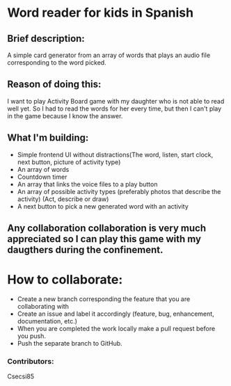 # Word reader for kids in Spanish

## Brief description:

A simple card generator from an array of words that plays an audio file corresponding to the word picked.

## Reason of doing this:

I want to play Activity Board game with my daughter who is not able to read well yet. So I had to read the words for her every time, but then I can't play in the game because I know the answer.

## What I'm building:

- Simple frontend UI without distractions(The word, listen, start clock, next button, picture of activity type)
- An array of words
- Countdown timer
- An array that links the voice files to a play button
- An array of possible activity types (preferably photos that describe the activity) (Act, describe or draw)
- A next button to pick a new generated word with an activity

## Any collaboration collaboration is very much appreciated so I can play this game with my daugthers during the confinement.

# How to collaborate:

- Create a new branch corresponding the feature that you are collaborating with
- Create an issue and label it accordingly (feature, bug, enhancement, documentation, etc.)
- When you are completed the work locally make a pull request before you push.
- Push the separate branch to GitHub.

### Contributors:

Csecsi85
